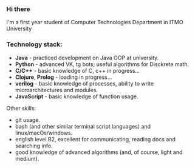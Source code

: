 ### Hi there

I'm a first year student of Computer Technologies Department in ITMO University

### Technology stack:
- **Java** - practiced development on Java OOP at university.
- **Python** - advanced VK, tg bots; useful algorithms for Disckrete math.
- **C/C++** - basic knowledge of C, c++ in progress...
- **Clojure**, **Prolog** - loading in progress...
- **verilog** - basic knowledge of processes, ability to write microarchitectures and modules.
- **JavaScript** - basic knowledge of function usage.

Other skills:
- git usage.
- bash (and other similar terminal script languages) and linux/macOs/windows.
- english level B2, excellent for communicating, reading docs and searching info.
- good knowledge of advanced algorithms (and, of course, light and medium).

